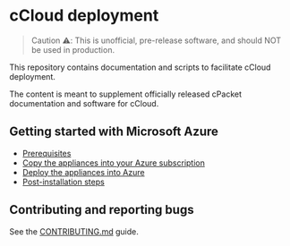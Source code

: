 # cCloud deployment

> Caution ⚠️: This is unofficial, pre-release software, and should NOT be used in production.

This repository contains documentation and scripts to facilitate cCloud deployment.

The content is meant to supplement officially released cPacket documentation and software for cCloud.

## Getting started with Microsoft Azure

- [Prerequisites](docs/prerequisites.md)
- [Copy the appliances into your Azure subscription](/automations/ccloud-azure-images/README.md)
- [Deploy the appliances into Azure](/automations/capture-net/README.md)
- [Post-installation steps](docs/post-installation.md)

## Contributing and reporting bugs

See the [CONTRIBUTING.md](docs/CONTRIBUTING.md) guide.
